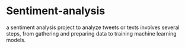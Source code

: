 # Sentiment-analysis
a sentiment analysis project to analyze tweets or texts involves several steps, from gathering and preparing data to training machine learning models.
